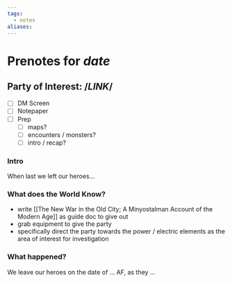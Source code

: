 ```yaml
---
tags:
  - notes
aliases:
---
```


# Prenotes for *date*
## Party of Interest: /*LINK*/
- [ ] DM Screen
- [ ] Notepaper
- [ ] Prep
	- [ ] maps?
	- [ ] encounters / monsters?
	- [ ] intro / recap?

### Intro

When last we left our heroes...

### What does the World Know?

- write [[The New War in the Old City; A Minyostalman Account of the Modern Age]] as guide doc to give out
- grab equipment to give the party
- specifically direct the party towards the power / electric elements as the area of interest for investigation

### What happened?


We leave our heroes on the date of ... AF, as they ...